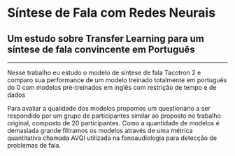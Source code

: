 # Síntese de Fala com Redes Neurais

## Um estudo sobre Transfer Learning para um síntese de fala convincente em Português

---

Nesse trabalho eu estudo o modelo de síntese de fala Tacotron 2 e comparo sua performance de um modelo treinado totalmente em português do 0 com modelos pré-treinados em inglês com restrição de tempo e de dados

Para avaliar a qualidade dos modelos propomos um questionário a ser respondido por um grupo de participantes similar ao proposto no trabalho original, composto de 20 participantes. Como a quantidade de modelos é demasiada grande filtramos os modelos através de uma métrica quantitativa chamada AVQI utilizada na fonoaudiologia para detecção de problemas de fala.